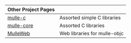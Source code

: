 | Other Project Pages                               |                              |
|---------------------------------------------------|------------------------------|
| [mulle-c](//github.com/mulle-c)                   | Assorted simple C libraries  |
| [mulle-core](//github.com/mulle-core)             | Assorted C libraries         |
| [MulleWeb](//github.com/MulleWeb)                 | Web libraries for mulle-objc | 
